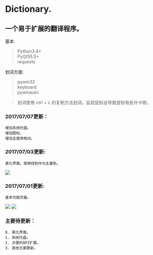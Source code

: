 # Dictionary.

## 一个易于扩展的翻译程序。

基本:
> Python3.4+ <br />
> PyQt55.5+ <br />
> requests <br />

划词方面:
> pywin32 <br />
> keyboard <br />
> pywinauto <br />

> 划词使用 ctrl + c 的复制方法划词。监视鼠标会导致鼠标有些许卡顿。

### 2017/07/07更新： <br />
    增加系统托盘。
    增加图标。
    增加主窗体拖动。

### 2017/07/03更新: <br />
    美化界面。使用绿色作为主基色。

<img src="https://github.com/HuberTRoy/Dictionary/blob/master/showPics/3.jpg">

### 2017/07/01更新: <br />
    基本功能完备。

<img src="https://github.com/HuberTRoy/Dictionary/blob/master/showPics/1.jpg">

<img src="https://github.com/HuberTRoy/Dictionary/blob/master/showPics/2.jpg">


### 主要待更新： <br />
    0. 美化界面。 
    1. 系统托盘。 
    2. 方便的API扩展。
    3. 其他方面更新。 